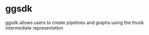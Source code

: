# ggsdk
ggsdk allows users to create pipelines and graphs using the thunk intermediate representation
